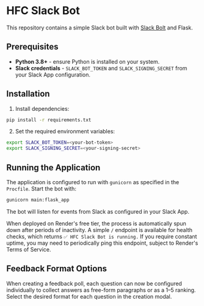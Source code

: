 # HFC Slack Bot

This repository contains a simple Slack bot built with [Slack Bolt](https://slack.dev/bolt-python) and Flask.

## Prerequisites

- **Python 3.8+** - ensure Python is installed on your system.
- **Slack credentials** - `SLACK_BOT_TOKEN` and `SLACK_SIGNING_SECRET` from your Slack App configuration.

## Installation

1. Install dependencies:

```bash
pip install -r requirements.txt
```

2. Set the required environment variables:

```bash
export SLACK_BOT_TOKEN=<your-bot-token>
export SLACK_SIGNING_SECRET=<your-signing-secret>
```

## Running the Application

The application is configured to run with `gunicorn` as specified in the `Procfile`.
Start the bot with:

```bash
gunicorn main:flask_app
```

The bot will listen for events from Slack as configured in your Slack App.

When deployed on Render's free tier, the process is automatically spun down
after periods of inactivity. A simple `/` endpoint is available for health
checks, which returns `✅ HFC Slack Bot is running.` If you require constant
uptime, you may need to periodically ping this endpoint, subject to Render's
Terms of Service.

## Feedback Format Options

When creating a feedback poll, each question can now be configured individually
to collect answers as free-form paragraphs or as a 1–5 ranking. Select the
desired format for each question in the creation modal.
